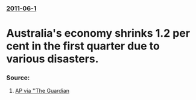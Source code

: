### [2011-06-1](/news/2011/06/1/index.md)

# Australia's economy shrinks 1.2 per cent in the first quarter due to various disasters. 




### Source:

1. [AP via ''The Guardian](http://www.guardian.co.uk/business/2011/jun/01/australian-economy-shrinks-cyclones-flooding)
